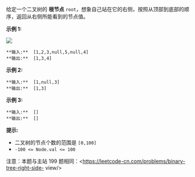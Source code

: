 给定一个二叉树的 **根节点** `root`，想象自己站在它的右侧，按照从顶部到底部的顺序，返回从右侧所能看到的节点值。



**示例 1:**

![](https://assets.leetcode.com/uploads/2021/02/14/tree.jpg)

    
    
    **输入:**  [1,2,3,null,5,null,4]
    **输出:**  [1,3,4]
    

**示例 2:**

    
    
    **输入:**  [1,null,3]
    **输出:**  [1,3]
    

**示例 3:**

    
    
    **输入:**  []
    **输出:**  []
    



**提示:**

  * 二叉树的节点个数的范围是 `[0,100]`
  * `-100 <= Node.val <= 100` 



注意：本题与主站 199 题相同：<https://leetcode-cn.com/problems/binary-tree-right-side-
view/>

